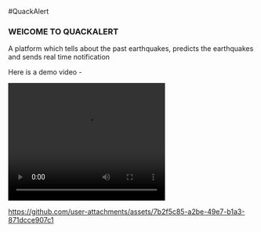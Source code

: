 #QuackAlert
<h3>WElCOME TO QUACKALERT</h3>
<p> A platform which tells about the past earthquakes, predicts the earthquakes and sends real time notification</p>
<p>Here is a demo video -</p>

<video width="320" height="240" controls>
  <source src="https://github.com/user-attachments/assets/7b2f5c85-a2be-49e7-b1a3-871dcce907c1" type="video/mp4">
  Your browser does not support the video tag.
</video>


https://github.com/user-attachments/assets/7b2f5c85-a2be-49e7-b1a3-871dcce907c1


 

